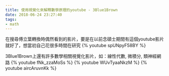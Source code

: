 ```yaml
---
title: 使用視覺化來解釋數學原理的youtube - 3Blue1Brown
date: 2018-06-24 23:27:40
tags:
- math
---
```


在搜尋傅立葉轉換時偶然看到的影片，要是在以前念碩士期間有這個youtube影片就好了，想當初自己花很多時間在研究
{% youtube spUNpyF58BY %}

3Blue1Brown上還有許多數學相關視覺化影片，如：線性代數, 微積分, 類神經網路
{% youtube fNk_zzaMoSs %}
{% youtube WUvTyaaNkzM %}
{% youtube aircAruvnKk %}
